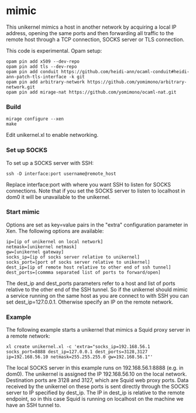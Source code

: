 mimic
=====

This unikernel mimics a host in another network by acquiring a local IP address, opening the same ports and then forwarding all traffic to the remote host through a TCP connection, SOCKS server or TLS connection.

This code is experimental. Opam setup:

```
opam pin add x509 --dev-repo
opam pin add tls --dev-repo
opam pin add conduit https://github.com/heidi-ann/ocaml-conduit#heidi-ann-patch-tls-interface -k git
opam pin add arbitrary-network https://github.com/yomimono/arbitrary-network.git
opam pin add mirage-nat https://github.com/yomimono/ocaml-nat.git
```

### Build
```
mirage configure --xen
make
```

Edit unikernel.xl to enable networking.

### Set up SOCKS
To set up a SOCKS server with SSH:

```
ssh -D interface:port username@remote_host
```

Replace interface:port with where you want SSH to listen for SOCKS connections. Note that if you set the SOCKS server to listen to localhost in dom0 it will be unavailable to the unikernel.

### Start mimic
Options are set as key=value pairs in the "extra" configuration parameter in Xen. The following options are available:

```
ip=[ip of unikernel on local network]
netmask=[unikernel netmask]
gw=[unikernel gateway]
socks_ip=[ip of socks server relative to unikernel]
socks_port=[port of socks server relative to unikernel]
dest_ip=[ip of remote host relative to other end of ssh tunnel]
dest_ports=[commma separated list of ports to forward/open]
```

The dest_ip and dest_ports parameters refer to a host and list of ports relative to the other end of the SSH tunnel. So if the unikernel should mimic a service running on the same host as you are connect to with SSH you can set dest_ip=127.0.0.1. Otherwise specify an IP on the remote network.

### Example
The following example starts a unikernel that mimics a Squid proxy server in a remote network:

```
xl create unikernel.xl -c 'extra="socks_ip=192.168.56.1 socks_port=8888 dest_ip=127.0.0.1 dest_ports=3128,3127 ip=192.168.56.10 netmask=255.255.255.0 gw=192.168.56.1"'
```

The local SOCKS server in this example runs on 192.168.56.1:8888 (e.g. in dom0). The unikernel is assigned the IP 192.168.56.10 on the local network. Destination ports are 3128 and 3127, which are Squid web proxy ports. Data received by the unikernel on these ports is sent directly through the SOCKS server to IP specified by dest_ip. The IP in dest_ip is relative to the remote endpoint, so in this case Squid is running on localhost on the machine we have an SSH tunnel to.
